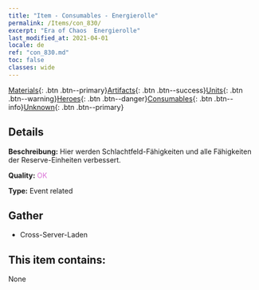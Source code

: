 ```yaml
---
title: "Item - Consumables - Energierolle"
permalink: /Items/con_830/
excerpt: "Era of Chaos  Energierolle"
last_modified_at: 2021-04-01
locale: de
ref: "con_830.md"
toc: false
classes: wide
---
```

 [Materials](/de/Items/){: .btn .btn--primary}[Artifacts](/de/Items/Artifacts/){: .btn .btn--success}[Units](/de/Items/Units/){: .btn .btn--warning}[Heroes](/de/Items/Heroes/){: .btn .btn--danger}[Consumables](/de/Items/Consumables/){: .btn .btn--info}[Unknown](/de/Items/Unknown/){: .btn .btn--primary}

## Details
 **Beschreibung:** Hier werden Schlachtfeld-Fähigkeiten und alle Fähigkeiten der Reserve-Einheiten verbessert.

 **Quality:** <span style="color: #DA70D6">OK</span>

 **Type:** Event related

## Gather

*    Cross-Server-Laden 

## This item contains:

  None

